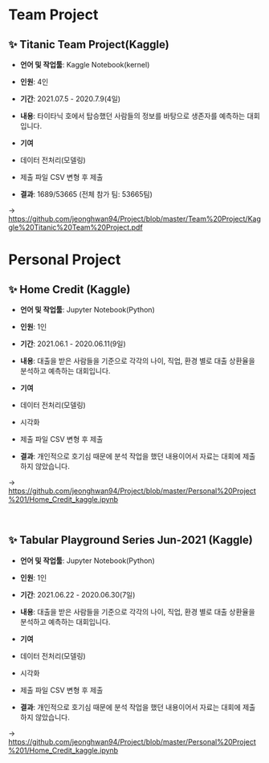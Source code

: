 # Team Project #

## ✨ **Titanic Team Project(Kaggle)**  
- **언어 및 작업툴**: Kaggle Notebook(kernel)
- **인원**: 4인  
- **기간**: 2021.07.5 - 2020.7.9(4일)

- **내용**: 타이타닉 호에서 탑승했던 사람들의 정보를 바탕으로 생존자를 예측하는 대회입니다.

- **기여**
- 데이터 전처리(모델링)
- 제출 파일 CSV 변형 후 제출  

- **결과**: 1689/53665 (전체 참가 팀: 53665팀)

→ https://github.com/jeonghwan94/Project/blob/master/Team%20Project/Kaggle%20Titanic%20Team%20Project.pdf


# Personal Project #

## ✨ **Home Credit (Kaggle)**  
- **언어 및 작업툴**: Jupyter Notebook(Python)
- **인원**: 1인  
- **기간**: 2021.06.1 - 2020.06.11(9일)  

- **내용**: 대출을 받은 사람들을 기준으로 각각의 나이, 직업, 환경 별로 대출 상환율을 분석하고 예측하는 대회입니다.

- **기여**
- 데이터 전처리(모델링)
- 시각화
- 제출 파일 CSV 변형 후 제출  

- **결과**: 개인적으로 호기심 때문에 분석 작업을 했던 내용이어서 자료는 대회에 제출하지 않았습니다.

→ https://github.com/jeonghwan94/Project/blob/master/Personal%20Project%201/Home_Credit_kaggle.ipynb

<br>

## ✨ **Tabular Playground Series Jun-2021 (Kaggle)**  
- **언어 및 작업툴**: Jupyter Notebook(Python)
- **인원**: 1인  
- **기간**: 2021.06.22 - 2020.06.30(7일)  

- **내용**: 대출을 받은 사람들을 기준으로 각각의 나이, 직업, 환경 별로 대출 상환율을 분석하고 예측하는 대회입니다.

- **기여**
- 데이터 전처리(모델링)
- 시각화
- 제출 파일 CSV 변형 후 제출  

- **결과**: 개인적으로 호기심 때문에 분석 작업을 했던 내용이어서 자료는 대회에 제출하지 않았습니다.

→ https://github.com/jeonghwan94/Project/blob/master/Personal%20Project%201/Home_Credit_kaggle.ipynb


<br>
 
